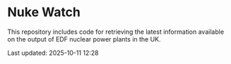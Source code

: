 # Nuke Watch

This repository includes code for retrieving the latest information available on the output of EDF nuclear power plants in the UK.

Last updated: 2025-10-11 12:28